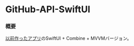 # GitHub-API-SwiftUI
### 概要
[以前作ったアプリ](https://github.com/MasahiroToyooka/Github-API/)のSwiftUI + Combine + MVVMバージョン。
